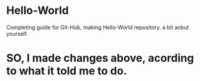 # Hello-World
Completing guide for Git-Hub, making Hello-World repository.
a bit aobut yourself.

# SO, I made changes above, acording to what it told me to do.
